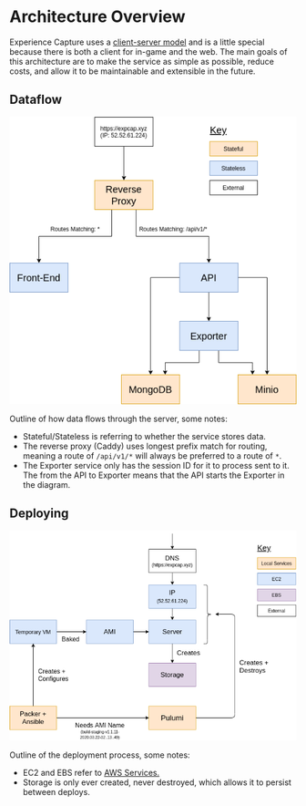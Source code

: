 # Architecture Overview 

Experience Capture uses a [client-server model](https://en.wikipedia.org/wiki/Client%E2%80%93server_model) and is a little special because there is both a client for in-game and the web. The main goals of this architecture are to make the service as simple as possible, reduce costs, and allow it to be maintainable and extensible in the future.

## Dataflow

![Dataflow diagram](images/data_flow.png)

Outline of how data flows through the server, some notes:
- Stateful/Stateless is referring to whether the service stores data.
- The reverse proxy (Caddy) uses longest prefix match for routing, meaning a route of `/api/v1/*` will always be preferred to a route of `*`.
- The Exporter service only has the session ID for it to process sent to it. The from the API to Exporter means that the API starts the Exporter in the diagram.

## Deploying

![Deploying diagram](images/deploying.png)

Outline of the deployment process, some notes:
- EC2 and EBS refer to [AWS Services.](https://aws.amazon.com/)
- Storage is only ever created, never destroyed, which allows it to persist between deploys.

